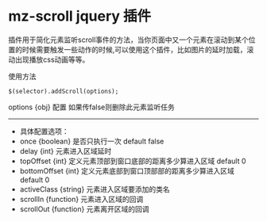 # mz-scroll jquery 插件

插件用于简化元素监听scroll事件的方法，当你页面中又一个元素在滚动到某个位置的时候需要触发一些动作的时候,可以使用这个插件，比如图片的延时加载，滚动出现播放css动画等等。

使用方法


	$(selector).addScroll(options);


 
options {obj} 配置 如果传false则删除此元素监听任务
 
---

 * 具体配置选项：
 * once {boolean} 是否只执行一次 default false
 * delay {int} 元素进入区域延时
 * topOffset {int} 定义元素顶部到窗口底部的距离多少算进入区域 default 0
 * bottomOffset {int} 定义元素底部到窗口顶部部的距离多少算进入区域 default 0
 * activeClass {string} 元素进入区域要添加的类名
 * scrollIn {function} 元素进入区域的回调
 * scrollOut {function} 元素离开区域的回调
